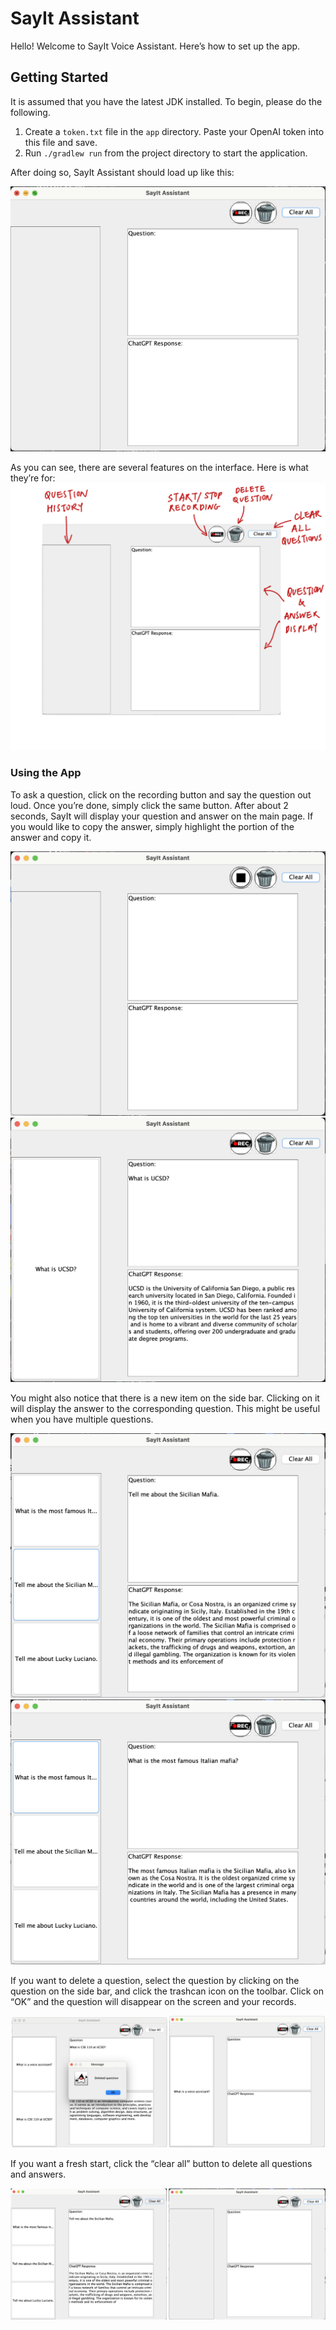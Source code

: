 # SayIt Assistant

Hello! Welcome to SayIt Voice Assistant. Here’s how to set up the app. 

## Getting Started
It is assumed that you have the latest JDK installed. To begin, please do the following.

1. Create a `token.txt` file in the `app` directory. Paste your OpenAI token into this file and save.
2. Run `./gradlew run` from the project directory to start the application.

After doing so, SayIt Assistant should load up like this:

![alt text](READMEimg/NewWindow.png)

As you can see, there are several features on the interface. Here is what they’re for: 
![alt text](READMEimg/LabeledUI.png)

### Using the App
To ask a question, click on the recording button and say the question out loud. Once you’re done, simply click the same button. After about 2 seconds, SayIt will display your question and answer on the main page. If you would like to copy the answer, simply highlight the portion of the answer and copy it.

![alt text](READMEimg/Recording.png)
![alt text](READMEimg/OneQuestion.png)

You might also notice that there is a new item on the side bar. Clicking on it will display the answer to the corresponding question. This might be useful when you have multiple questions.

![alt text](READMEimg/Select1.png)
![alt text](READMEimg/Select2.png)

If you want to delete a question, select the question by clicking on the question on the side bar, and click the trashcan icon on the toolbar. Click on “OK” and the question will disappear on the screen and your records.

![alt text](READMEimg/Delete.png)

If you want a fresh start, click the “clear all” button to delete all questions and answers.

![alt text](READMEimg/ClearAll.png)


